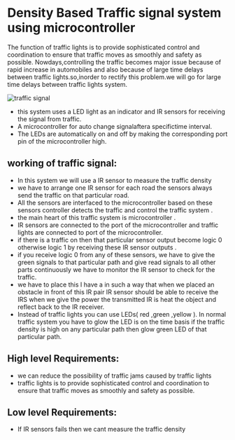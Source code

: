 
# Density Based Traffic signal system using microcontroller

The function of traffic lights is to provide sophisticated control and coordination to ensure that traffic moves as smoothly and safety as possible.
Nowdays,controlling the traffic becomes major issue because of rapid increase in automobiles and also because of large time delays between traffic lights.so,inorder to rectify this problem.we will go for large time delays between traffic lights system.

![traffic signal](https://user-images.githubusercontent.com/98826329/154722937-6c3f52b5-4dbf-4c5f-b807-579a0288e22e.png)
* this system uses a LED light as an indicator and  IR sensors for receiving the signal from traffic.
* A microcontroller for auto change signalaftera specifictime interval.
* The LEDs are automatically on and off by making the corresponding port pin of the microcontroller high.

## working of traffic signal:
* In this system we will use a IR sensor to measure the traffic density 
* we have to arrange one IR sensor for each road the sensors always send the traffic on that particular road.
* All the sensors are interfaced to the microcontroller based on these sensors controller detects the traffic and control the traffic system .
* the main heart of this traffic system is microcontroller .
* IR sensors are connected to the port of the microcontroller and traffic lights are connected to port of the microcontroller.
*  if there is a traffic on then that particular sensor output become logic 0 otherwise logic 1 by receiving these IR sensor outputs .
*   if you receive logic 0 from any of these sensors,  we have to give the green signals to that particular path and give read signals to all other parts continuously we have to monitor the IR sensor to check for the traffic.
*   we have to place this I have a in such a way that when we placed an obstacle in front of this IR pair IR sensor should be able to receive the IRS when we give the power the transmitted IR is heat the object and reflect back to the IR receiver.
* Instead of traffic lights you can use LEDs( red ,green ,yellow ). In normal traffic system you have to glow the LED is on the time basis if the traffic density is high on any particular path then glow green LED of that particular path. 


## High level Requirements:
* we can reduce the possibility of traffic jams caused by traffic lights
* traffic lights is to provide sophisticated control and coordination to ensure that traffic moves as smoothly and safety as possible.

 
## Low level Requirements:
* If IR sensors fails then we cant measure the traffic density
